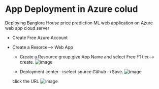 # App Deployment in Azure colud
 Deploying Banglore House price prediction ML web application on Azure web app cloud server
 
 - Create Free Azure Account
 - Create a Resorce--> Web App 
   - Create a Resource group,give App Name and select Free F1 tier--> create.
   ![image](https://user-images.githubusercontent.com/84242964/164133669-40ff85ba-3b45-4ba9-8a66-bb2f822dde5f.png)
   
   - Deployment center-->select source Github-->Save.
   ![image](https://user-images.githubusercontent.com/84242964/164133756-9e57a1dd-c426-46f1-8436-a5a5f0eff617.png)
   
   
   click the URL
   ![image](https://user-images.githubusercontent.com/84242964/164133857-9be516c8-b7ac-4685-8bd3-68a8b81c51e3.png)
